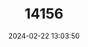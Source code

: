 ---
title: "14156"
category: "Myotis elegans"
draft: false
date: 2024-02-22 13:03:50
languages:
  English: ["Elegant Myotis"]
---